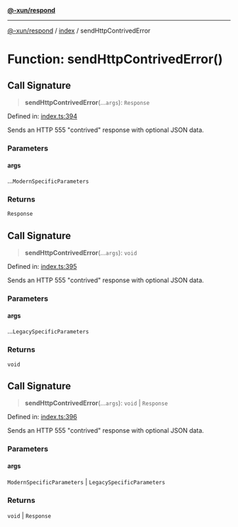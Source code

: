 [**@-xun/respond**](../../README.md)

***

[@-xun/respond](../../README.md) / [index](../README.md) / sendHttpContrivedError

# Function: sendHttpContrivedError()

## Call Signature

> **sendHttpContrivedError**(...`args`): `Response`

Defined in: [index.ts:394](https://github.com/Xunnamius/api-utils/blob/2380af8d9957fce028eee89fa329ac3c196b60c1/packages/respond/src/index.ts#L394)

Sends an HTTP 555 "contrived" response with optional JSON data.

### Parameters

#### args

...`ModernSpecificParameters`

### Returns

`Response`

## Call Signature

> **sendHttpContrivedError**(...`args`): `void`

Defined in: [index.ts:395](https://github.com/Xunnamius/api-utils/blob/2380af8d9957fce028eee89fa329ac3c196b60c1/packages/respond/src/index.ts#L395)

Sends an HTTP 555 "contrived" response with optional JSON data.

### Parameters

#### args

...`LegacySpecificParameters`

### Returns

`void`

## Call Signature

> **sendHttpContrivedError**(...`args`): `void` \| `Response`

Defined in: [index.ts:396](https://github.com/Xunnamius/api-utils/blob/2380af8d9957fce028eee89fa329ac3c196b60c1/packages/respond/src/index.ts#L396)

Sends an HTTP 555 "contrived" response with optional JSON data.

### Parameters

#### args

`ModernSpecificParameters` | `LegacySpecificParameters`

### Returns

`void` \| `Response`
